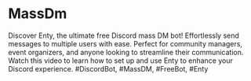 # MassDm
Discover Enty, the ultimate free Discord mass DM bot! Effortlessly send messages to multiple users with ease. Perfect for community managers, event organizers, and anyone looking to streamline their communication. Watch this video to learn how to set up and use Enty to enhance your Discord experience. #DiscordBot, #MassDM, #FreeBot, #Enty
